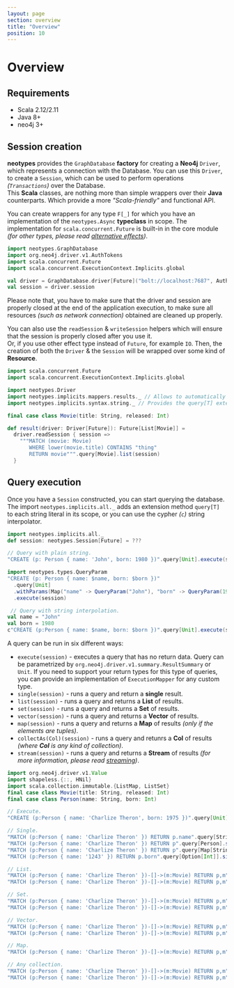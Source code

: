 ```yaml
---
layout: page
section: overview
title: "Overview"
position: 10
---
```


# Overview

## Requirements

* Scala 2.12/2.11
* Java 8+
* neo4j 3+

## Session creation

**neotypes** provides the `GraphDatabase` **factory** for creating a **Neo4j** `Driver`, which represents a connection with the Database.
You can use this `Driver`, to create a `Session`, which can be used to perform operations _(`Transactions`)_ over the Database.<br>
This **Scala** classes, are nothing more than simple wrappers over their **Java** counterparts. Which provide a more _"Scala-friendly"_ and functional API.

You can create wrappers for any type `F[_]` for which you have an implementation of the `neotypes.Async` **typeclass** in scope.
The implementation for `scala.concurrent.Future` is built-in in the core module _(for other types, please read [alternative effects](docs/alternative_effects.html))_.

```scala mdoc:compile-only
import neotypes.GraphDatabase
import org.neo4j.driver.v1.AuthTokens
import scala.concurrent.Future
import scala.concurrent.ExecutionContext.Implicits.global

val driver = GraphDatabase.driver[Future]("bolt://localhost:7687", AuthTokens.basic("neo4j", "****"))
val session = driver.session
```

Please note that, you have to make sure that the driver and session are properly closed at the end of the application execution, to make sure all resources _(such as network connection)_ obtained are cleaned up properly.

You can also use the `readSession` & `writeSession` helpers which will ensure that the session is properly closed after you use it.<br>
Or, if you use other effect type instead of `Future`, for example `IO`. Then, the creation of both the `Driver` & the `Session` will be wrapped over some kind of **Resource**.

```scala mdoc:invisible
import scala.concurrent.Future
import scala.concurrent.ExecutionContext.Implicits.global
````

```scala mdoc:compile-only
import neotypes.Driver
import neotypes.implicits.mappers.results._ // Allows to automatically derive an implicit ResultMapper for case classes.
import neotypes.implicits.syntax.string._ // Provides the query[T] extension method.

final case class Movie(title: String, released: Int)

def result(driver: Driver[Future]): Future[List[Movie]] =
  driver.readSession { session =>
    """MATCH (movie: Movie)
       WHERE lower(movie.title) CONTAINS "thing"
       RETURN movie""".query[Movie].list(session)
  }
```

## Query execution

Once you have a `Session` constructed, you can start querying the database.
The import `neotypes.implicits.all._` adds an extension method `query[T]` to each string literal in its scope, or you can use the cypher _(`c`)_ string interpolator.

```scala mdoc:invisible
import neotypes.implicits.all._
def session: neotypes.Session[Future] = ???
```

```scala mdoc:compile-only
// Query with plain string.
"CREATE (p: Person { name: 'John', born: 1980 })".query[Unit].execute(session)

import neotypes.types.QueryParam
"CREATE (p: Person { name: $name, born: $born })"
  .query[Unit]
  .withParams(Map("name" -> QueryParam("John"), "born" -> QueryParam(1980)))
  .execute(session)

 // Query with string interpolation.
val name = "John"
val born = 1980
c"CREATE (p:Person { name: $name, born: $born })".query[Unit].execute(session)
```

A query can be run in six different ways:

* `execute(session)` - executes a query that has no return data. Query can be parametrized by `org.neo4j.driver.v1.summary.ResultSummary` or `Unit`.
If you need to support your return types for this type of queries, you can provide an implementation of `ExecutionMapper` for any custom type.
* `single(session)` - runs a query and return a **single** result.
* `list(session)` - runs a query and returns a **List** of results.
* `set(session)` - runs a query and returns a **Set** of results.
* `vector(session)` - runs a query and returns a **Vector** of results.
* `map(session)` - runs a query and returns a **Map** of results _(only if the elements are tuples)_.
* `collectAs(Col)(session)` - runs a query and retunrs a **Col** of results _(where **Col** is any kind of collection)_.
* `stream(session)` - runs a query and returns a **Stream** of results
_(for more information, please read [streaming](docs/streams.html))_.

```scala mdoc:compile-only
import org.neo4j.driver.v1.Value
import shapeless.{::, HNil}
import scala.collection.immutable.{ListMap, ListSet}
final case class Movie(title: String, released: Int)
final case class Person(name: String, born: Int)

// Execute.
"CREATE (p:Person { name: 'Charlize Theron', born: 1975 })".query[Unit].execute(session)

// Single.
"MATCH (p:Person { name: 'Charlize Theron' }) RETURN p.name".query[String].single(session)
"MATCH (p:Person { name: 'Charlize Theron' }) RETURN p".query[Person].single(session)
"MATCH (p:Person { name: 'Charlize Theron' }) RETURN p".query[Map[String, Value]].single(session)
"MATCH (p:Person { name: '1243' }) RETURN p.born".query[Option[Int]].single(session)

// List.
"MATCH (p:Person { name: 'Charlize Theron' })-[]->(m:Movie) RETURN p,m".query[Person :: Movie :: HNil].list(session)
"MATCH (p:Person { name: 'Charlize Theron' })-[]->(m:Movie) RETURN p,m".query[(Person, Movie)].list(session)

// Set.
"MATCH (p:Person { name: 'Charlize Theron' })-[]->(m:Movie) RETURN p,m".query[Person :: Movie :: HNil].set(session)
"MATCH (p:Person { name: 'Charlize Theron' })-[]->(m:Movie) RETURN p,m".query[(Person, Movie)].set(session)

// Vector.
"MATCH (p:Person { name: 'Charlize Theron' })-[]->(m:Movie) RETURN p,m".query[Person :: Movie :: HNil].vector(session)
"MATCH (p:Person { name: 'Charlize Theron' })-[]->(m:Movie) RETURN p,m".query[(Person, Movie)].vector(session)

// Map.
"MATCH (p:Person { name: 'Charlize Theron' })-[]->(m:Movie) RETURN p,m".query[(Person, Movie)].map(session)

// Any collection.
"MATCH (p:Person { name: 'Charlize Theron' })-[]->(m:Movie) RETURN p,m".query[Person :: Movie :: HNil].collectAs(ListSet)(session)
"MATCH (p:Person { name: 'Charlize Theron' })-[]->(m:Movie) RETURN p,m".query[(Person, Movie)].collectAs(ListMap)(session)
```
